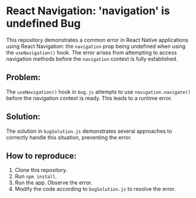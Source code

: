 # React Navigation: 'navigation' is undefined Bug

This repository demonstrates a common error in React Native applications using React Navigation: the `navigation` prop being undefined when using the `useNavigation()` hook.  The error arises from attempting to access navigation methods before the `navigation` context is fully established.

## Problem:

The `useNavigation()` hook in `bug.js` attempts to use `navigation.navigate()` before the navigation context is ready. This leads to a runtime error.

## Solution:

The solution in `bugSolution.js` demonstrates several approaches to correctly handle this situation, preventing the error.

## How to reproduce:

1. Clone this repository.
2. Run `npm install`.
3. Run the app. Observe the error.
4. Modify the code according to `bugSolution.js` to resolve the error.